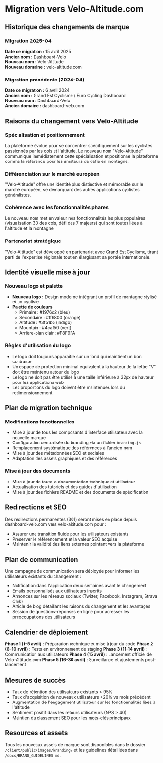 # Migration vers Velo-Altitude.com

## Historique des changements de marque

### Migration 2025-04
**Date de migration :** 15 avril 2025  
**Ancien nom :** Dashboard-Velo  
**Nouveau nom :** Velo-Altitude  
**Nouveau domaine :** velo-altitude.com

### Migration précédente (2024-04)
**Date de migration :** 6 avril 2024  
**Ancien nom :** Grand Est Cyclisme / Euro Cycling Dashboard  
**Nouveau nom :** Dashboard-Velo  
**Ancien domaine :** dashboard-velo.com

## Raisons du changement vers Velo-Altitude

### Spécialisation et positionnement
La plateforme évolue pour se concentrer spécifiquement sur les cyclistes passionnés par les cols et l'altitude. Le nouveau nom "Velo-Altitude" communique immédiatement cette spécialisation et positionne la plateforme comme la référence pour les amateurs de défis en montagne.

### Différenciation sur le marché européen
"Velo-Altitude" offre une identité plus distinctive et mémorable sur le marché européen, se démarquant des autres applications cyclistes généralistes.

### Cohérence avec les fonctionnalités phares
Le nouveau nom met en valeur nos fonctionnalités les plus populaires (visualisation 3D des cols, défi des 7 majeurs) qui sont toutes liées à l'altitude et la montagne.

### Partenariat stratégique
"Velo-Altitude" est développé en partenariat avec Grand Est Cyclisme, tirant parti de l'expertise régionale tout en élargissant sa portée internationale.

## Identité visuelle mise à jour

### Nouveau logo et palette
- **Nouveau logo :** Design moderne intégrant un profil de montagne stylisé et un cycliste
- **Palette de couleurs :** 
  - Primaire : #1976d2 (bleu)
  - Secondaire : #ff9800 (orange)
  - Altitude : #3f51b5 (indigo)
  - Mountain : #4caf50 (vert)
  - Arrière-plan clair : #F8F9FA

### Règles d'utilisation du logo
- Le logo doit toujours apparaître sur un fond qui maintient un bon contraste
- Un espace de protection minimal équivalent à la hauteur de la lettre "V" doit être maintenu autour du logo
- Le logo ne doit pas être utilisé à une taille inférieure à 32px de hauteur pour les applications web
- Les proportions du logo doivent être maintenues lors du redimensionnement

## Plan de migration technique

### Modifications fonctionnelles
- Mise à jour de tous les composants d'interface utilisateur avec la nouvelle marque
- Configuration centralisée du branding via un fichier `branding.js`
- Remplacement systématique des références à l'ancien nom
- Mise à jour des métadonnées SEO et sociales
- Adaptation des assets graphiques et des références

### Mise à jour des documents
- Mise à jour de toute la documentation technique et utilisateur
- Actualisation des tutoriels et des guides d'utilisation
- Mise à jour des fichiers README et des documents de spécification

## Redirections et SEO

Des redirections permanentes (301) seront mises en place depuis dashboard-velo.com vers velo-altitude.com pour :
- Assurer une transition fluide pour les utilisateurs existants
- Préserver le référencement et la valeur SEO acquise
- Maintenir la validité des liens externes pointant vers la plateforme

## Plan de communication

Une campagne de communication sera déployée pour informer les utilisateurs existants du changement :
- Notification dans l'application deux semaines avant le changement
- Emails personnalisés aux utilisateurs inscrits
- Annonces sur les réseaux sociaux (Twitter, Facebook, Instagram, Strava Club)
- Article de blog détaillant les raisons du changement et les avantages
- Session de questions-réponses en ligne pour adresser les préoccupations des utilisateurs

## Calendrier de déploiement

**Phase 1 (1-5 avril)** : Préparation technique et mise à jour du code
**Phase 2 (6-10 avril)** : Tests en environnement de staging
**Phase 3 (11-14 avril)** : Communication aux utilisateurs
**Phase 4 (15 avril)** : Lancement officiel de Velo-Altitude.com
**Phase 5 (16-30 avril)** : Surveillance et ajustements post-lancement

## Mesures de succès

- Taux de rétention des utilisateurs existants > 95%
- Taux d'acquisition de nouveaux utilisateurs +20% vs mois précédent
- Augmentation de l'engagement utilisateur sur les fonctionnalités liées à l'altitude
- Sentiment positif dans les retours utilisateurs (NPS > 40)
- Maintien du classement SEO pour les mots-clés principaux

## Resources et assets

Tous les nouveaux assets de marque sont disponibles dans le dossier `/client/public/images/branding/` et les guidelines détaillées dans `/docs/BRAND_GUIDELINES.md`.
